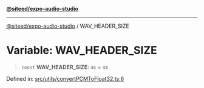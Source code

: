 [**@siteed/expo-audio-studio**](../README.md)

***

[@siteed/expo-audio-studio](../README.md) / WAV\_HEADER\_SIZE

# Variable: WAV\_HEADER\_SIZE

> `const` **WAV\_HEADER\_SIZE**: `44` = `44`

Defined in: [src/utils/convertPCMToFloat32.ts:6](https://github.com/deeeed/expo-audio-stream/blob/bb59302490ef4669af79e1b7d51bc0dcaf10e087/packages/expo-audio-studio/src/utils/convertPCMToFloat32.ts#L6)
